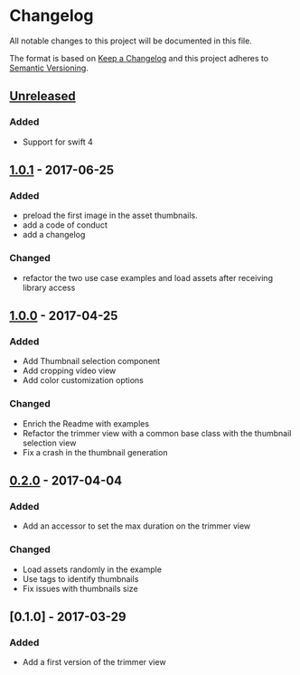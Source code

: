 # Changelog
All notable changes to this project will be documented in this file.

The format is based on [Keep a Changelog](http://keepachangelog.com/en/1.0.0/)
and this project adheres to [Semantic Versioning](http://semver.org/spec/v2.0.0.html).

## [Unreleased]

### Added

- Support for swift 4

## [1.0.1] - 2017-06-25

### Added

- preload the first image in the asset thumbnails.
- add a code of conduct
- add a changelog

### Changed

- refactor the two use case examples and load assets after receiving library access


## [1.0.0] - 2017-04-25
### Added
- Add Thumbnail selection component
- Add cropping video view
- Add color customization options

### Changed
- Enrich the Readme with examples
- Refactor the trimmer view with a common base class with the thumbnail selection view
- Fix a crash in the thumbnail generation


## [0.2.0] - 2017-04-04

### Added
- Add an accessor to set the max duration on the trimmer view

### Changed
- Load assets randomly in the example
- Use tags to identify thumbnails
- Fix issues with thumbnails size


## [0.1.0] - 2017-03-29
### Added
- Add a first version of the trimmer view

[Unreleased]: https://github.com/prynt/PryntTrimmerView/compare/1.0.1...master
[1.0.1]: https://github.com/prynt/PryntTrimmerView/compare/1.0.0...1.0.1
[1.0.0]: https://github.com/prynt/PryntTrimmerView/compare/0.2.0...1.0.0
[0.2.0]: https://github.com/prynt/PryntTrimmerView/compare/0.1.0...0.2.0
